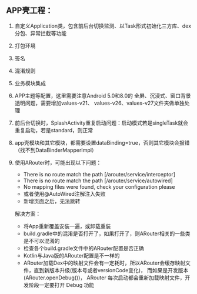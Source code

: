 ## APP壳工程：
1. 自定义Application类，包含前后台切换监测、以Task形式初始化三方库、dex分包、异常拦截等功能
2. 打包环境
3. 签名
4. 混淆规则
5. 业务模块集成
6. APP主题等配置，这里需要注意Android 5.0和8.0的 全屏、沉浸式、窗口背景透明问题，需要增加values-v21、
values-v26、values-v27文件夹做单独处理
7. 前后台切换时，SplashActivity重复启动问题：启动模式若是singleTask就会重复启动，若是standard，则正常
8. app壳模块和其它模块，都需要设置dataBinding=true，否则其它模块会报错（找不到DataBinderMapperImpl）
9. 使用ARouter时，可能出现以下问题：
   - There is no route match the path [/arouter/service/interceptor]
   - There is no route match the path [/arouter/service/autowired]
   - No mapping files were found, check your configuration please
   - 或者使用@AutoWired注解注入失败
   - 新增页面之后，无法跳转

   解决方案：
   - 将App重新覆盖安装一遍，或卸载重装
   - build.gradle中的混淆是否打开了，如果打开了，则ARouter相关的一些类是不可以混淆的
   - 检查各个build.gradle文件中的ARouter配置是否正确
   - Kotlin与Java版的ARouter配置是不一样的
   - ARouter加载Dex中的映射文件会有一定耗时，所以ARouter会缓存映射文件，直到新版本升级(版本号或者versionCode变化)，
     而如果是开发版本(ARouter.openDebug())， ARouter 每次启动都会重新加载映射文件，开发阶段一定要打开 Debug 功能

